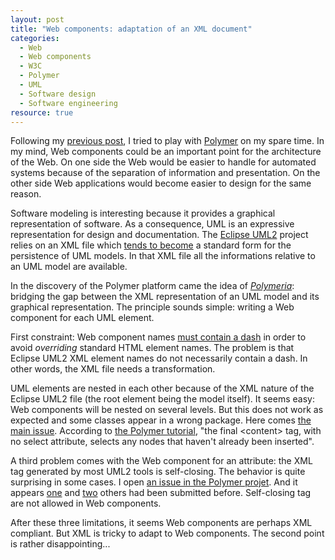 ```yaml
---
layout: post
title: "Web components: adaptation of an XML document"
categories: 
  - Web
  - Web components
  - W3C
  - Polymer
  - UML
  - Software design
  - Software engineering
resource: true
---
```

<p>
Following my <a href="../note/web-components-polymer">previous post</a>, I tried to play with <a href="https://www.polymer-project.org/">Polymer</a> on my spare time. In my mind, Web components could be an important point for the architecture of the Web. On one side the Web would be easier to handle for automated systems because of the separation of information and presentation. On the other side Web applications would become easier to design for the same reason.
</p>
<p>
Software modeling is interesting because it provides a graphical representation of software. As a consequence, UML is an expressive representation for design and documentation. The <a href="http://wiki.eclipse.org/MDT-UML2">Eclipse UML2</a> project relies on an XML file which <a href="http://modeling-languages.com/eclipse-mdtuml2-xmi-de-facto-standard/">tends to become</a> a standard form for the persistence of UML models. In that XML file all the informations relative to an UML model are available.
<p>  
In the discovery of the Polymer platform came the idea of <em><a href="https://github.com/bdulac/polymeria">Polymeria</a></em>: bridging the gap between the XML representation of an UML model and its graphical representation. The principle sounds simple: writing a Web component for each UML element.
</p>
<p>
First constraint: Web component names <a href="http://webcomponents.org/articles/how-should-i-name-my-element/">must contain a dash</a> in order to avoid <em>overriding</em> standard HTML element names. The problem is that Eclipse UML2 XML element names do not necessarily contain a dash. In other words, the XML file needs a transformation. 
<p>
UML elements are nested in each other because of the XML nature of the Eclipse UML2 file (the root element being the model itself). It seems easy: Web components will be nested on several levels. But this does not work as expected and some classes appear in a wrong package. Here comes <a href="https://github.com/bdulac/polymeria/issues/1">the main issue</a>. According to <a href="https://www.polymer-project.org/docs/start/tutorial/step-2.html#edit-post-cardhtml">the Polymer tutorial</a>, "the final &lt;content&gt; tag, with no select attribute, selects any nodes that haven't already been inserted".
</p>
<p>
A third problem comes with the Web component for an attribute: the XML tag generated by most UML2 tools is self-closing. The behavior is quite surprising in some cases. I open <a href="https://github.com/Polymer/polymer/issues/962">an issue in the Polymer projet</a>. And it appears <a href="https://github.com/Polymer/polymer/issues/899">one</a> and <a href="https://github.com/Polymer/polymer/issues/628">two</a> others had been submitted before. Self-closing tag are not allowed in Web components.
</p>
<p>
After these three limitations, it seems Web components are perhaps XML compliant. But XML is tricky to adapt to Web components. The second point is rather disappointing...
</p>